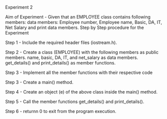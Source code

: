Experiment 2

Aim of Experiment -
Given that an EMPLOYEE class contains following members: data members: Employee number, Employee name, Basic, DA, IT, Net Salary and print data members.
Step by Step procedure for the Experiment

Step 1 - Include the required header files (iostream.h).


Step 2 - Create a class (EMPLOYEE) with the following members as public members. name, basic, DA, IT, and net_salary as data members. get_details() and print_details() as member functions.


Step 3 - Implement all the member functions with their respective code


Step 3 - Create a main() method.


Step 4 - Create an object (e) of the above class inside the main() method.


Step 5 - Call the member functions get_details() and print_details().


Step 6 - returnn 0 to exit from the program execution.


